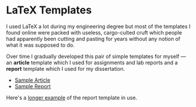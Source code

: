 # LaTeX Templates

[1]: https://www.dmulholl.com/pdfs/article.pdf
[2]: https://www.dmulholl.com/pdfs/report.pdf
[3]: https://www.dmulholl.com/pdfs/taxisim.pdf

I used LaTeX a lot during my engineering degree but most of the templates I found online were packed with useless, cargo-culted cruft which people had apparently been cutting and pasting for years without any notion of what it was supposed to do.

Over time I gradually developed this pair of simple templates for myself &mdash; an **article** template which I used for assignments and lab reports and a **report** template which I used for my dissertation.

* [Sample Article][1]
* [Sample Report][2]

Here's a [longer example][3] of the report template in use.
